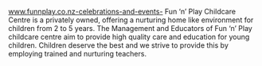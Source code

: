 www.funnplay.co.nz-celebrations-and-events-
Fun ‘n’ Play Childcare Centre is a privately owned, offering a nurturing home like environment for children from 2 to 5 years.  The Management and Educators of Fun ‘n’ Play childcare centre aim to provide high quality care and education for young children.  Children deserve the best and we strive to provide this by employing trained and nurturing teachers.
